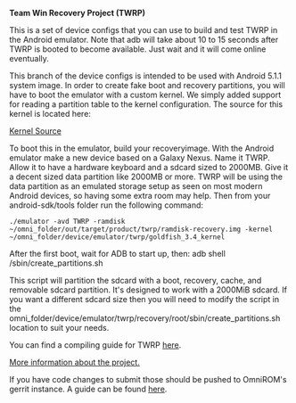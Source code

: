 **Team Win Recovery Project (TWRP)**

This is a set of device configs that you can use to build and test TWRP in the Android emulator. Note that adb will take about 10 to 15 seconds after TWRP is booted to become available. Just wait and it will come online eventually.

This branch of the device configs is intended to be used with Android 5.1.1 system image. In order to create fake boot and recovery partitions, you will have to boot the emulator with a custom kernel. We simply added support for reading a partition table to the kernel configuration. The source for this kernel is located here:

[Kernel Source](https://android.googlesource.com/kernel/goldfish/+/android-goldfish-3.4 "Kernel Source")

To boot this in the emulator, build your recoveryimage. With the Android emulator make a new device based on a Galaxy Nexus. Name it TWRP. Allow it to have a hardware keyboard and a sdcard sized to 2000MB. Give it a decent sized data partition like 2000MB or more. TWRP will be using the data partition as an emulated storage setup as seen on most modern Android devices, so having some extra room may help. Then from your android-sdk/tools folder run the following command:

```
./emulator -avd TWRP -ramdisk ~/omni_folder/out/target/product/twrp/ramdisk-recovery.img -kernel ~/omni_folder/device/emulator/twrp/goldfish_3.4_kernel
```

After the first boot, wait for ADB to start up, then: adb shell /sbin/create_partitions.sh

This script will partition the sdcard with a boot, recovery, cache, and removable sdcard partition. It's designed to work with a 2000MiB sdcard. If you want a different sdcard size then you will need to modify the script in the omni_folder/device/emulator/twrp/recovery/root/sbin/create_partitions.sh location to suit your needs.


You can find a compiling guide for TWRP [here](http://forum.xda-developers.com/showthread.php?t=1943625 "Guide").

[More information about the project.](http://www.teamw.in/project/twrp2 "More Information")

If you have code changes to submit those should be pushed to OmniROM's gerrit instance.  A guide can be found [here](http://docs.omnirom.org/Contributing_code "Gerrit Guide").
